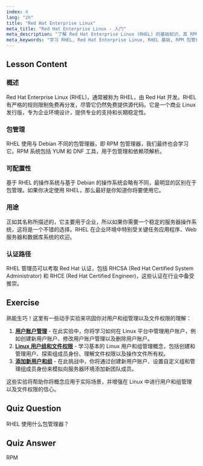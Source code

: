 ```yaml
---
index: 4
lang: "zh"
title: "Red Hat Enterprise Linux"
meta_title: "Red Hat Enterprise Linux - 入门"
meta_description: "了解 Red Hat Enterprise Linux (RHEL) 的基础知识、其 RPM 包管理器和企业用途。理解 RHEL 的核心区别和优势。"
meta_keywords: "学习 RHEL, Red Hat Enterprise Linux, RHEL 基础, RPM 包管理器, Linux 服务器操作系统, RHEL 初学者, RHEL 指南"
---
```


## Lesson Content

### 概述

Red Hat Enterprise Linux (RHEL)，通常被称为 RHEL，由 Red Hat 开发。RHEL 有严格的规则限制免费再分发，尽管它仍然免费提供源代码。它是一个商业 Linux 发行版，专为企业环境设计，提供专业的支持和长期稳定性。

### 包管理

RHEL 使用与 Debian 不同的包管理器，即 RPM 包管理器，我们最终也会学习它。RPM 系统包括 YUM 和 DNF 工具，用于包管理和依赖项解析。

### 可配置性

基于 RHEL 的操作系统与基于 Debian 的操作系统会略有不同，最明显的区别在于包管理。如果你决定使用 RHEL，那么最好是你知道你将要使用它。

### 用途

正如其名称所描述的，它主要用于企业，所以如果你需要一个稳定的服务器操作系统，这将是一个不错的选择。RHEL 在企业环境中特别受关键任务应用程序、Web 服务器和数据库系统的欢迎。

### 认证路径

RHEL 管理员可以考取 Red Hat 认证，包括 RHCSA (Red Hat Certified System Administrator) 和 RHCE (Red Hat Certified Engineer)，这些认证在行业中备受推崇。

## Exercise

熟能生巧！这里有一些动手实验来巩固你对用户和组管理以及文件权限的理解：

1. **[用户账户管理](https://labex.io/zh/labs/linux-user-account-management-49)** - 在此实验中，你将学习如何在 Linux 平台中管理用户账户，例如创建新用户账户、修改用户账户管理以及删除用户账户。
2. **[Linux 用户组和文件权限](https://labex.io/zh/labs/linux-linux-user-group-and-file-permissions-18002)** - 学习基本的 Linux 用户和组管理概念，包括创建和管理用户、探索组成员身份、理解文件权限以及操作文件所有权。
3. **[添加新用户和组](https://labex.io/zh/labs/linux-add-new-user-and-group-17987)** - 在此挑战中，你将通过创建新用户账户、设置自定义组和管理组成员身份来模拟向服务器环境添加新团队成员。

这些实验将帮助你将概念应用于实际场景，并增强在 Linux 中进行用户和组管理以及文件权限的信心。

## Quiz Question

RHEL 使用什么包管理器？

## Quiz Answer

RPM